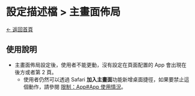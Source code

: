 # 設定描述檔 > 主畫面佈局

[← 返回首頁](../../)

## 使用說明

* 主畫面佈局設定後，使用者不能更動，沒有設定在頁面配置的 App 會出現在後方或者第 2 頁。
  * 使用者仍然可以透過 Safari **加入主畫面**功能新增桌面捷徑，如果要禁止這個動作，請參閱 [限制：App#App 使用情況](限制：App.md#app-使用情況)。
